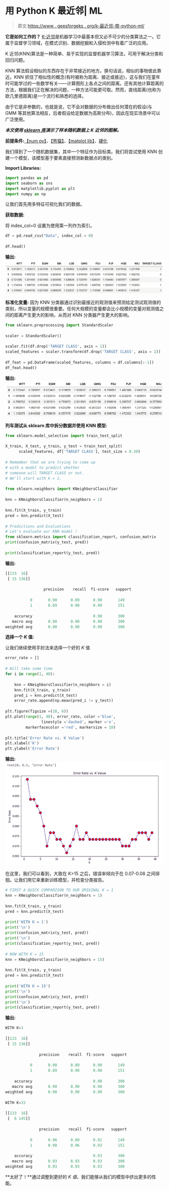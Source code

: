 # 用 Python K 最近邻| ML

> 原文:[https://www . geesforgeks . org/k-最近邻-带-python-ml/](https://www.geeksforgeeks.org/k-nearest-neighbors-with-python-ml/)

**它是如何工作的？**
[K-近邻](https://www.geeksforgeeks.org/k-nearest-neighbours/)是机器学习中最基本但又必不可少的分类算法之一。它属于监督学习领域，在模式识别、数据挖掘和入侵检测中有着广泛的应用。

K 近邻(KNN)算法是一种简单、易于实现的监督机器学习算法，可用于解决分类和回归问题。

KNN 算法假设相似的东西存在于非常接近的地方。换句话说，相似的事物彼此靠近。KNN 抓住了相似性的概念(有时被称为距离、接近或接近)，这与我们在童年时可能学过的一些数学有关——计算图形上各点之间的距离。还有其他计算距离的方法，根据我们正在解决的问题，一种方法可能更可取。然而，直线距离(也称为欧几里德距离)是一个流行和熟悉的选择。

由于它是非参数的，也就是说，它不会对数据的分布做出任何潜在的假设(与 GMM 等其他算法相反，后者假设给定数据为高斯分布)，因此在现实场景中可以广泛使用。

***本文使用 [sklearn 库](https://www.geeksforgeeks.org/learning-model-building-scikit-learn-python-machine-learning-library/)演示了样本随机数据上 K 近邻的图解。***

**前提条件:**[【num py】](https://www.geeksforgeeks.org/numpy-in-python-set-1-introduction/)、[【熊猫】](https://www.geeksforgeeks.org/python-data-analysis-using-pandas/)、[【matplot lib】](https://www.geeksforgeeks.org/python-introduction-matplotlib/)、[硬化](https://www.geeksforgeeks.org/learning-model-building-scikit-learn-python-machine-learning-library/)

我们得到了一个随机数据集，其中一个特征作为目标类。我们将尝试使用 KNN 创建一个模型，该模型基于要素直接预测新数据点的类别。

**Import Libraries:**

```py
import pandas as pd
import seaborn as sns
import matplotlib.pyplot as plt
import numpy as np
```

让我们首先用多特征可视化我们的数据。

**获取数据:**

将 index_col=0 设置为使用第一列作为索引。

```py
df = pd.read_csv("Data", index_col = 0)

df.head()
```

**输出:**
![](img/91281dafb5f1ee58bec3540f3589328c.png)

**标准化变量:**
因为 KNN 分类器通过识别最接近的观测值来预测给定测试观测值的类别，所以变量的规模很重要。任何大规模的变量都会比小规模的变量对观测值之间的距离产生更大的影响，从而对 KNN 分类器产生更大的影响。

```py
from sklearn.preprocessing import StandardScaler

scaler = StandardScaler()

scaler.fit(df.drop('TARGET CLASS', axis = 1))
scaled_features = scaler.transform(df.drop('TARGET CLASS', axis = 1))

df_feat = pd.DataFrame(scaled_features, columns = df.columns[:-1])
df_feat.head()
```

**输出:**
![](img/14423b40886a5bbb5436eaf3da4a4565.png)

**列车测试从 sklearn 库中拆分数据并使用 KNN 模型:**

```py
from sklearn.model_selection import train_test_split

X_train, X_test, y_train, y_test = train_test_split(
      scaled_features, df['TARGET CLASS'], test_size = 0.30)

# Remember that we are trying to come up
# with a model to predict whether
# someone will TARGET CLASS or not.
# We'll start with k = 1.

from sklearn.neighbors import KNeighborsClassifier

knn = KNeighborsClassifier(n_neighbors = 1)

knn.fit(X_train, y_train)
pred = knn.predict(X_test)

# Predictions and Evaluations
# Let's evaluate our KNN model ! 
from sklearn.metrics import classification_report, confusion_matrix
print(confusion_matrix(y_test, pred))

print(classification_report(y_test, pred))
```

**输出:**

```py
[[133  16]
 [ 15 136]]

                 precision    recall  f1-score   support

           0       0.90      0.89      0.90       149
           1       0.89      0.90      0.90       151

    accuracy                           0.90       300
   macro avg       0.90      0.90      0.90       300
weighted avg       0.90      0.90      0.90       300

```

**选择一个 *K* 值:**

让我们继续使用手肘法来选择一个好的 *K* 值

```py
error_rate = []

# Will take some time
for i in range(1, 40):

    knn = KNeighborsClassifier(n_neighbors = i)
    knn.fit(X_train, y_train)
    pred_i = knn.predict(X_test)
    error_rate.append(np.mean(pred_i != y_test))

plt.figure(figsize =(10, 6))
plt.plot(range(1, 40), error_rate, color ='blue',
                linestyle ='dashed', marker ='o',
         markerfacecolor ='red', markersize = 10)

plt.title('Error Rate vs. K Value')
plt.xlabel('K')
plt.ylabel('Error Rate')
```

**输出:**
![](img/c5d42652e895e0dd095326d2034befc1.png)

在这里，我们可以看到，大致在 K>15 之后，错误率倾向于在 0.07-0.08 之间徘徊。让我们用它来重新训练模型，并检查分类报告。

```py
# FIRST A QUICK COMPARISON TO OUR ORIGINAL K = 1
knn = KNeighborsClassifier(n_neighbors = 1)

knn.fit(X_train, y_train)
pred = knn.predict(X_test)

print('WITH K = 1')
print('\n')
print(confusion_matrix(y_test, pred))
print('\n')
print(classification_report(y_test, pred))

# NOW WITH K = 15
knn = KNeighborsClassifier(n_neighbors = 15)

knn.fit(X_train, y_train)
pred = knn.predict(X_test)

print('WITH K = 15')
print('\n')
print(confusion_matrix(y_test, pred))
print('\n')
print(classification_report(y_test, pred))
```

**输出:**

```py
WITH K=1

[[133  16]
 [ 15 136]]

               precision    recall  f1-score   support

           0       0.90      0.89      0.90       149
           1       0.89      0.90      0.90       151

    accuracy                           0.90       300
   macro avg       0.90      0.90      0.90       300
weighted avg       0.90      0.90      0.90       300

WITH K=15

[[133  16]
 [  6 145]]

               precision    recall  f1-score   support

           0       0.96      0.89      0.92       149
           1       0.90      0.96      0.93       151

    accuracy                           0.93       300
   macro avg       0.93      0.93      0.93       300
weighted avg       0.93      0.93      0.93       300

```

**太好了！**通过调整到更好的 *K 值*，我们能够从我们的模型中挤出更多的性能。